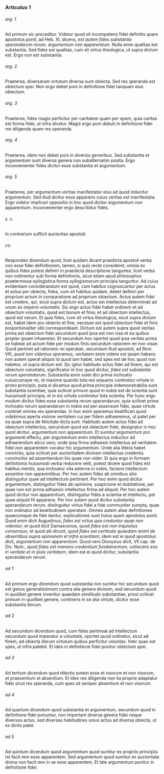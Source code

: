 ### Articulus 1

###### arg. 1
Ad primum sic proceditur. Videtur quod sit incompetens fidei definitio quam apostolus ponit, ad Heb. XI, dicens, *est autem fides substantia sperandarum rerum, argumentum non apparentium*. Nulla enim qualitas est substantia. Sed fides est qualitas, cum sit virtus theologica, ut supra dictum est. Ergo non est substantia.

###### arg. 2
Praeterea, diversarum virtutum diversa sunt obiecta. Sed res speranda est obiectum spei. Non ergo debet poni in definitione fidei tanquam eius obiectum.

###### arg. 3
Praeterea, fides magis perficitur per caritatem quam per spem, quia caritas est forma fidei, ut infra dicetur. Magis ergo poni debuit in definitione fidei res diligenda quam res speranda.

###### arg. 4
Praeterea, idem non debet poni in diversis generibus. Sed substantia et argumentum sunt diversa genera non subalternatim posita. Ergo inconvenienter fides dicitur esse substantia et argumentum.

###### arg. 5
Praeterea, per argumentum veritas manifestatur eius ad quod inducitur argumentum. Sed illud dicitur esse apparens cuius veritas est manifestata. Ergo videtur implicari oppositio in hoc quod dicitur argumentum non apparentium. Inconvenienter ergo describitur fides.

###### s. c.
In contrarium sufficit auctoritas apostoli.

###### co.
Respondeo dicendum quod, licet quidam dicant praedicta apostoli verba non esse fidei definitionem, tamen, si quis recte consideret, omnia ex quibus fides potest definiri in praedicta descriptione tanguntur, licet verba non ordinentur sub forma definitionis, sicut etiam apud philosophos praetermissa syllogistica forma syllogismorum principia tanguntur. Ad cuius evidentiam considerandum est quod, cum habitus cognoscantur per actus et actus per obiecta, fides, cum sit habitus quidam, debet definiri per proprium actum in comparatione ad proprium obiectum. Actus autem fidei est credere, qui, sicut supra dictum est, actus est intellectus determinati ad unum ex imperio voluntatis. Sic ergo actus fidei habet ordinem et ad obiectum voluntatis, quod est bonum et finis; et ad obiectum intellectus, quod est verum. Et quia fides, cum sit virtus theologica, sicut supra dictum est, habet idem pro obiecto et fine, necesse est quod obiectum fidei et finis proportionaliter sibi correspondeant. Dictum est autem supra quod veritas prima est obiectum fidei secundum quod ipsa est non visa et ea quibus propter ipsam inhaeretur. Et secundum hoc oportet quod ipsa veritas prima se habeat ad actum fidei per modum finis secundum rationem rei non visae. Quod pertinet ad rationem rei speratae, secundum illud apostoli, ad Rom. VIII, *quod non videmus speramus*, veritatem enim videre est ipsam habere; non autem sperat aliquis id quod iam habet, sed spes est de hoc quod non habetur, ut supra dictum est. Sic igitur habitudo actus fidei ad finem, qui est obiectum voluntatis, significatur in hoc quod dicitur, *fides est substantia rerum sperandarum*. Substantia enim solet dici prima inchoatio cuiuscumque rei, et maxime quando tota res sequens continetur virtute in primo principio, puta si dicamus quod prima principia indemonstrabilia sunt substantia scientiae, quia scilicet primum quod in nobis est de scientia sunt huiusmodi principia, et in eis virtute continetur tota scientia. Per hunc ergo modum dicitur fides esse substantia rerum sperandarum, quia scilicet prima inchoatio rerum sperandarum in nobis est per assensum fidei, quae virtute continet omnes res sperandas. In hoc enim speramus beatificari quod videbimus aperta visione veritatem cui per fidem adhaeremus, ut patet per ea quae supra de felicitate dicta sunt. Habitudo autem actus fidei ad obiectum intellectus, secundum quod est obiectum fidei, designatur in hoc quod dicitur, argumentum non apparentium. Et sumitur argumentum pro argumenti effectu, per argumentum enim intellectus inducitur ad adhaerendum alicui vero; unde ipsa firma adhaesio intellectus ad veritatem fidei non apparentem vocatur hic argumentum. Unde alia littera habet convictio, quia scilicet per auctoritatem divinam intellectus credentis convincitur ad assentiendum his quae non videt. Si quis ergo in formam definitionis huiusmodi verba reducere velit, potest dicere quod fides est habitus mentis, qua inchoatur vita aeterna in nobis, faciens intellectum assentire non apparentibus. Per hoc autem fides ab omnibus aliis distinguitur quae ad intellectum pertinent. Per hoc enim quod dicitur argumentum, distinguitur fides ab opinione, suspicione et dubitatione, per quae non est prima adhaesio intellectus firma ad aliquid. Per hoc autem quod dicitur non apparentium, distinguitur fides a scientia et intellectu, per quae aliquid fit apparens. Per hoc autem quod dicitur substantia sperandarum rerum, distinguitur virtus fidei a fide communiter sumpta, quae non ordinatur ad beatitudinem speratam. Omnes autem aliae definitiones quaecumque de fide dantur, explicationes sunt huius quam apostolus ponit. Quod enim dicit Augustinus, *fides est virtus qua creduntur quae non videntur*; et quod dicit Damascenus, quod *fides est non inquisitus consensus*; et quod alii dicunt, quod *fides est certitudo quaedam animi de absentibus supra opinionem et infra scientiam*; idem est ei quod apostolus dicit, argumentum non apparentium. Quod vero Dionysius dicit, VII cap. de Div. Nom., quod *fides est manens credentium fundamentum, collocans eos in veritate et in ipsis veritatem*, idem est ei quod dicitur, substantia sperandarum rerum.

###### ad 1
Ad primum ergo dicendum quod substantia non sumitur hic secundum quod est genus generalissimum contra alia genera divisum, sed secundum quod in quolibet genere invenitur quaedam similitudo substantiae, prout scilicet primum in quolibet genere, continens in se alia virtute, dicitur esse substantia illorum.

###### ad 2
Ad secundum dicendum quod, cum fides pertineat ad intellectum secundum quod imperatur a voluntate, oportet quod ordinetur, sicut ad finem, ad obiecta illarum virtutum quibus perficitur voluntas. Inter quas est spes, ut infra patebit. Et ideo in definitione fidei ponitur obiectum spei.

###### ad 3
Ad tertium dicendum quod dilectio potest esse et visorum et non visorum, et praesentium et absentium. Et ideo res diligenda non ita proprie adaptatur fidei sicut res speranda, cum spes sit semper absentium et non visorum.

###### ad 4
Ad quartum dicendum quod substantia et argumentum, secundum quod in definitione fidei ponuntur, non important diversa genera fidei neque diversos actus, sed diversas habitudines unius actus ad diversa obiecta, ut ex dictis patet.

###### ad 5
Ad quintum dicendum quod argumentum quod sumitur ex propriis principiis rei facit rem esse apparentem. Sed argumentum quod sumitur ex auctoritate divina non facit rem in se esse apparentem. Et tale argumentum ponitur in definitione fidei.

